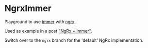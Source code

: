 # NgrxImmer

Playground to use [immer][immer] with [ngrx][ngrx].

Used as example in a post ["NgRx + immer"][medium].

Switch over to the `ngrx` branch for the 'default' NgRx implementation.

[medium]: https://medium.com/@timdeschryver/ngrx-immer-7fe4a0d43508
[ngrx]: https://github.com/ngrx/platform
[immer]: https://github.com/mweststrate/immer
